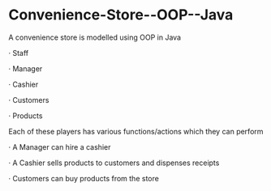 # Convenience-Store--OOP--Java
A convenience store is modelled using OOP in Java

· Staff

· Manager

· Cashier

· Customers

· Products

Each of these players has various functions/actions which they can perform

· A Manager can hire a cashier

· A Cashier sells products to customers and dispenses receipts

· Customers can buy products from the store
